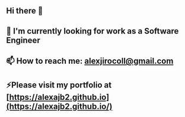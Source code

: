 ## Hi there 👋
## 💬 I'm currently looking for work as a Software Engineer
## 📫 How to reach me: alexjirocoll@gmail.com
## ⚡Please visit my portfolio at [https://alexajb2.github.io](https://alexajb2.github.io/)

<!--
**alexajb2/alexajb2** is a ✨ _special_ ✨ repository because its `README.md` (this file) appears on your GitHub profile.

Here are some ideas to get you started:

- 🔭 I’m currently working on ...
- 🌱 I’m currently learning ...
- 👯 I’m looking to collaborate on ...
- 🤔 I’m looking for help with ...
- 💬 Ask me about ...
- 📫 How to reach me: ...
- 😄 Pronouns: ...
- ⚡ Fun fact: ...
-->
